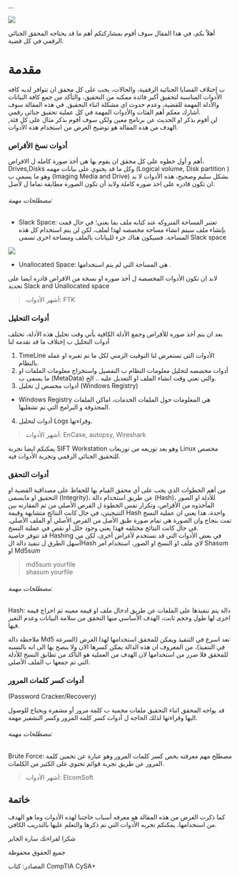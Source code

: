 ...

![](https://i.ibb.co/Q9fn4QK/fr.png)


أهلاً بكم، في هذا المقال سوف أقوم بمشاركتكم أهم ما قد يحتاجه المحقق الجنائي الرقمي في كل قضية. 



# مقدمة 
ب إختلاف القضايا الجنائية الرقمية، والحالات، يجب على كل محقق ان تتوافر لديه كافه الأدوات المناسبة لتحقيق أكبر فائدة ممكنه من التحقيق، والتأكد من جمع كافة البيانات والأدلة المهمة للقضية، وعدم حدوث اي مشكلة اثناء التحقيق. 
في هذه المقالة سوف أشارك معكم أهم الفئات والأدوات المهمة في كل عملية تحقيق جنائي رقمي.  
لن أقوم بذكر او الحديث عن برنامج معين ولكن سوف أقوم بذكر مثال على كل فئة, الهدف من هذه المقالة هو توضيح الغرض من استخدام هذه الأدوات. 



###  أدوات نسخ الأقراص 
أهم و أول خطوه على كل محقق ان يقوم بها هي أخذ صورة كامله ل الاقراص، Drives,Disks وكل ما قد يحتوي على بيانات مهمه (Logical volume, Disk partition ) وهو ما يسمى ب (Imaging Media and Drive) بشكل سليم وصحيح، هذه الأدوات لا بد ان تكون قادره على اخذ صوره كاملة ولابد أن تكون الصورة مطابقة تماما ل لأصل.


######  مصطلحات مهمة:
-   Slack Space:  تعتبر المساحة المتروكه عند كتابه ملف بما يعني؛ في حال قمت بإنشاء ملف سيتم انشاء مساحة مخصصه لهذا لملف، لكن لن يتم استخدام كل هذه المساحة، فسيكون هناك جزء للبيانات بالملف ومساحة اخرى تسمى Slack space 
 
![](https://www.computerhope.com/jargon/s/slack-space.jpg)

-   Unallocated Space: هي المساحة التي لم يتم استخدامها .  
 
لابد ان تكون الأدوات المخصصة ل أخذ صوره او نسخة من الاقراص قادره ايضا على تحديد Slack and Unallocated space 

>  أشهر الأدوات: FTK 
> 

###  أدوات التحليل  
بعد ان يتم أخذ صوره للأقراص وجمع الأدلة الكافية يأتي وقت تحليل هذه الأدلة، تختلف أدوات التحليل ب إختلاف ما قد تقدمه لنا 
1. TimeLine الأدوات التي  تستعرض لنا التوقيت الزمني لكل ما تم تغيره او عمله بالنظام. 
2. أدوات مخصصه لتحليل معلومات النظام ب التفصيل واستخراج معلومات الملفات او ما يسمى ب (MetaData) والتي تعني وقت انشاء الملف او التعديل عليه .. الخ. 
3. أدوات مخصص ل تحليل (Windows Registry) 

 - Windows Registry  هي المعلومات حول الملفات الخدمات، اماكن الملفات المحذوفة و البرامج التي تم تشغليها. 
4. أدوات لتحليل Logs وقراءتها.

> أشهر الأدوات: EnCase, autopsy, Wireshark 
> 
يمكنكم ايضا تجربة SIFT Workstation وهو يعد توزيعه من توزيعات Linux  مخصص للتحقيق الجنائي الرقمي وتجربة الأدوات فيه. 

###  أدوات التحقق 
من أهم الخطوات الذي يجب على أي محقق القيام بها للحفاظ على مصداقية القضية او التحقيق او مايسمى (Integrity)، عن طريق استخدام دالة (Hash)، للأدلة او الصور المأخذوه من الأقراص، وتكرار نفس الخطوة ل القرص الأصلي من ثم المقارنه بين النتيجيتن، في حال كانت النتائج متشابهة وقيمة Hash واحدة، هذا يعني ان عملية النسخ تمت بنجاح وان الصورة هي تمام صورة طبق الأصل من القرص الأصلي أو الملف الأصلي. 
في حال كانت النتائج مختلفه فهذا يعني وجود خلل أو نقص في عملية النسخ.  
قد تتوفر خاصية Hashing في بعض الأدوات التي قد تستخدم لأغراض أخرى، لكن من أسهل الطرق ل تنفيذ دالة الHash لاي ملف او النسخ او الصور، استخدام امر  Shasum او Md5sum

 
>  md5sum yourfile   
> shasum yourfile 
> 

######  مصطلحات مهمة:


Hash: دالة يتم تنفيذها على الملفات عن طريق ادخال ملف او قيمة معينه ثم اخراج قيمة اخرى لها طول وحجم ثابت، الهدف الأساسي منها التحقق من سلامة البيانات وعدم التغير فيها. 


ملاحظة دالة Md5 تعد اسرع في التنفيذ ويمكن للمحقق استخدامها لهذا الغرض (السرعة في التنفيذ)، من المعروف ان هذه الدالة يمكن كسرها الان  ولا ينصح بها الى انه بالنسبه للمحقق فلا ضرر من استخدامها لان الهدف من العملية هو التأكد من تطابق النسخ للأدلة التي تم جمعها ب الملف الأصلي. 


###  أدوات كسر كلمات المرور 
(Password Cracker/Recovery)

قد يواجه المحقق اثناء التحقيق ملفات محمية ب كلمة مرور أو مشفرة ويحتاج للوصول اليها وقراءتها لذلك الحاجة ل أدوات كسر كلمة المرور وكسر التشفير مهمة. 
######  مصطلحات مهمة:
Brute Force: مصطلح مهم معرفته يخص كسر كلمات المرور وهو عبارة عن تخمين كلمة المرور عن طريق تجربة قوائم تحتوي على الكثير من الكلمات. 
 


> أشهر الأدوات:  ElcomSoft 
> 
 

## خاتمة 
كما ذكرت الغرض من هذه المقالة هو معرفه أسباب حاجتنا لهذه الأدوات وما هو الهدف من استخدامها، يمكنكم تجربه الأدوات التي تم ذكرها والتعلم عليها بالتدريب الكافي. 

شكرا لقراءتك سارة الجابر

جميع الحقوق محفوظة

المصادر:
كتاب CompTIA CySA+ 
